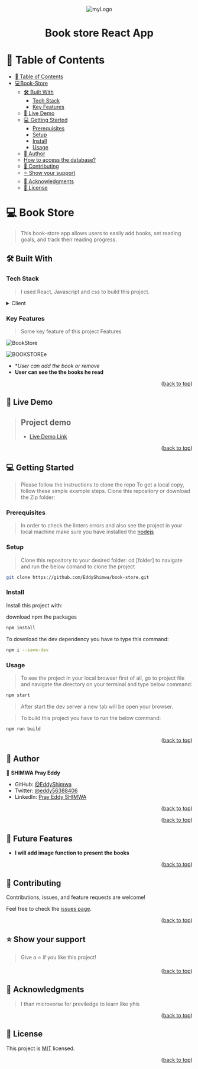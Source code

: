 <a name="readme-top"></a>

<div align="center">
  
  ![myLogo](https://user-images.githubusercontent.com/88631022/218738708-c2c0221d-a2e5-443a-8ab1-50bd5cb0d285.PNG)

  <h1><b>Book store React App</b></h1>

</div>

# 📗 Table of Contents

- [📗 Table of Contents](#-table-of-contents)
- [ 💻Book-Store ]()
  - [🛠 Built With ](#-built-with-)
    - [Tech Stack ](#tech-stack-)
    - [Key Features ](#key-features-)
  - [🚀 Live Demo ](#-live-demo-)
  - [💻 Getting Started ](#-getting-started-)
    - [Prerequisites](#prerequisites)
    - [Setup](#setup)
    - [Install](#install)
    - [Usage](#usage)
  - [👥 Author ](#-author-)
  - [How to access the database?](#how-to-access-the-database)
  - [🤝 Contributing ](#-contributing-)
  - [⭐️ Show your support ](#️-show-your-support-)
  - [🙏 Acknowledgments ](#-acknowledgments-)
  - [📝 License ](#-license-)

# 💻 Book Store <a name="about-project"></a>

>This book-store app allows users to easily add books, set reading goals, and track their reading progress.

## 🛠 Built With <a name="built-with"></a>

### Tech Stack <a name="tech-stack"></a>

> I used React, Javascript and css to build this project.

<details>
  <summary>Client</summary>
  <ul>
    <li>React&Redux</li>
    <li>CSS</li>
    <li>JAVASCRIPT</li>
  </ul>
</details>

### Key Features <a name="key-features"></a>

> Some key feature of this project
> Features

![BookStore](https://user-images.githubusercontent.com/88631022/218737574-d5d3f32f-3996-4420-80a4-a83676178272.PNG)

![BOOKSTOREe](https://user-images.githubusercontent.com/88631022/218737669-63cde533-2f27-46f6-b11f-ed955b9536b6.PNG)



- **User can add the book or remove*
- **User can see the the books he read**
<p align="right">(<a href="#readme-top">back to top</a>)</p>

## 🚀 Live Demo <a name="live-demo"></a>

> ## Project demo
>
> - [Live Demo Link](https://my-book-store.onrender.com/)

<p align="right">(<a href="#readme-top">back to top</a>)</p>

## 💻 Getting Started <a name="getting-started"></a>

> Please follow the instructions to clone the repo
> To get a local copy, follow these simple example steps.
> Clone this repository or download the Zip folder:

### Prerequisites

> In order to check the linters errors and also see the project in your local machine make sure you have installed the [nodejs](https://nodejs.org)

### Setup

> Clone this repository to your desired folder: cd [folder] to navigate and run the below comand to clone the project

```sh
git clone https://github.com/EddyShimwa/book-store.git
```

### Install

Install this project with:

download npm the packages

```sh
npm install
```

To download the dev dependency you have to type this command:

```sh
npm i --save-dev
```

### Usage

> To see the project in your local browser first of all, go to project file and navigate the directory on your terminal and type below command:

```sh
npm start
```

> After start the dev server a new tab will be open your browser.

> To build this project you have to run the below command:

```sh
npm run build
```

<p align="right">(<a href="#readme-top">back to top</a>)</p>

## 👥 Author <a name="authors"></a>

👤 **SHIMWA Pray Eddy**

- GitHub: [@EddyShimwa](https://github.com/EddyShimwa)
- Twitter: [@eddy56388406](https://twitter.com/eddy56388406)
- LinkedIn: [Pray Eddy SHIMWA](https://www.linkedin.com/in/pray-eddy-shimwa-18a6751b6)

<p align="right">(<a href="#readme-top">back to top</a>)</p>

<p align="right">(<a href="#readme-top">back to top</a>)</p>

## 🔭 Future Features <a name="future-features"></a>

- **I will add image function to present the books**

<p align="right">(<a href="#readme-top">back to top</a>)</p>

## 🤝 Contributing <a name="contributing"></a>

Contributions, issues, and feature requests are welcome!

Feel free to check the [issues page](../../issues/).

<p align="right">(<a href="#readme-top">back to top</a>)</p>

## ⭐️ Show your support <a name="support"></a>

> Give a ⭐️ if you like this project!

<p align="right">(<a href="#readme-top">back to top</a>)</p>

## 🙏 Acknowledgments <a name="acknowledgements"></a>

> I than microverse for previledge to learn like yhis
<p align="right">(<a href="#readme-top">back to top</a>)</p>

## 📝 License <a name="license"></a>

This project is [MIT](./LICENSE) licensed.

<p align="right">(<a href="#readme-top">back to top</a>)</p>
